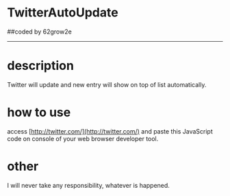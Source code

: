 # TwitterAutoUpdate
##coded by 62grow2e

---

# description
Twitter will update and new entry will show on top of list automatically.

# how to use
access [http://twitter.com/](http://twitter.com/) and paste this JavaScript code on console of your web browser developer tool.

# other
I will never take any responsibility, whatever is happened.